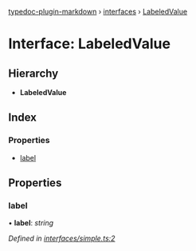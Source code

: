 [typedoc-plugin-markdown](../README.md) › [interfaces](../modules/interfaces.md) › [LabeledValue](interfaces.labeledvalue.md)

# Interface: LabeledValue

## Hierarchy

* **LabeledValue**

## Index

### Properties

* [label](interfaces.labeledvalue.md#label)

## Properties

###  label

• **label**: *string*

*Defined in [interfaces/simple.ts:2](https://github.com/tgreyuk/typedoc-plugin-markdown/blob/cb4f845/examples/src/interfaces/simple.ts#L2)*
